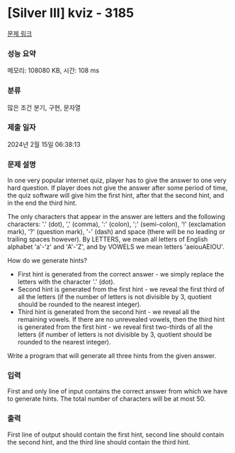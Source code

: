 # [Silver III] kviz - 3185 

[문제 링크](https://www.acmicpc.net/problem/3185) 

### 성능 요약

메모리: 108080 KB, 시간: 108 ms

### 분류

많은 조건 분기, 구현, 문자열

### 제출 일자

2024년 2월 15일 06:38:13

### 문제 설명

<p>In one very popular internet quiz, player has to give the answer to one very hard question. If player does not give the answer after some period of time, the quiz software will give him the first hint, after that the second hint, and in the end the third hint.</p>

<p>The only characters that appear in the answer are letters and the following characters: '.' (dot), ',' (comma), ':' (colon), ';' (semi-colon), '!' (exclamation mark), '?' (question mark), '-' (dash) and space (there will be no leading or trailing spaces however). By LETTERS, we mean all letters of English alphabet 'a'-'z' and 'A'-'Z', and by VOWELS we mean letters 'aeiouAEIOU'.</p>

<p>How do we generate hints?</p>

<ul>
	<li>First hint is generated from the correct answer - we simply replace the letters with the character '.' (dot).</li>
	<li>Second hint is generated from the first hint - we reveal the first third of all the letters (if the number of letters is not divisible by 3, quotient should be rounded to the nearest integer).</li>
	<li>Third hint is generated from the second hint - we reveal all the remaining vowels. If there are no unrevealed vowels, then the third hint is generated from the first hint - we reveal first two-thirds of all the letters (if number of letters is not divisible by 3, quotient should be rounded to the nearest integer).</li>
</ul>

<p>Write a program that will generate all three hints from the given answer.</p>

### 입력 

 <p>First and only line of input contains the correct answer from which we have to generate hints. The total number of characters will be at most 50.</p>

### 출력 

 <p>First line of output should contain the first hint, second line should contain the second hint, and the third line should contain the third hint.</p>

